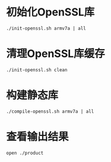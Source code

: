 
# 初始化OpenSSL库

```
./init-openssl.sh armv7a | all
```

# 清理OpenSSL库缓存

```
./init-openssl.sh clean
```

# 构建静态库

```
./compile-openssl.sh armv7a | all
```

# 查看输出结果

```
open ./product
```



